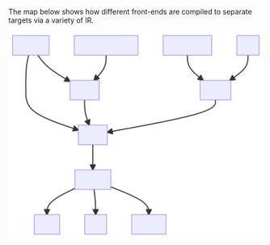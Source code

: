 
The map below shows how different front-ends are compiled to separate targets
via a variety of IR.

![compilation](compilation_diagram.svg)
